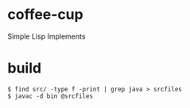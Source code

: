 # coffee-cup
Simple Lisp Implements

# build
```
$ find src/ -type f -print | grep java > srcfiles
$ javac -d bin @srcfiles
```